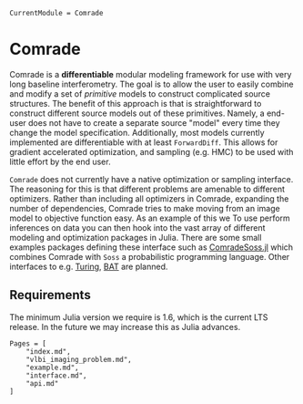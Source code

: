 ```@meta
CurrentModule = Comrade
```

# Comrade

Comrade is a **differentiable** modular modeling framework for use with very long baseline interferometry.
The goal is to allow the user to easily combine and modify a set of *primitive* models
to construct complicated source structures. The benefit of this approach is that is straightforward to construct different source models out of these primitives. Namely, a end-user does
not have to create a separate source "model" every time they
change the model specification. Additionally, most models currently implemented are differentiable with at least `ForwardDiff`. This allows for gradient accelerated optimization, and sampling (e.g. HMC) to be used with little
effort by the end user.

`Comrade` does not currently have a native optimization or
sampling interface. The reasoning for this is that different
problems are amenable to different optimizers. Rather than
including all optimizers in Comrade, expanding the number of
dependencies, Comrade tries to make moving from an image model
to objective function easy. As an example of this we
To use perform inferences on data you can then hook into the vast array of different
modeling and optimization packages in Julia. There are some small examples packages
defining these interface such as [ComradeSoss.jl](https://github.com/ptiede/ComradeSoss.jl)
which combines Comrade with `Soss` a probabilistic programming language. Other interfaces
to e.g. [Turing](https://turing.ml/stable/), [BAT](https://github.com/bat/BAT.jl) are
planned.

## Requirements

The minimum Julia version we require is 1.6, which is the current LTS release. In the
future we may increase this as Julia advances.

```@contents
Pages = [
    "index.md",
    "vlbi_imaging_problem.md",
    "example.md",
    "interface.md",
    "api.md"
]
```

